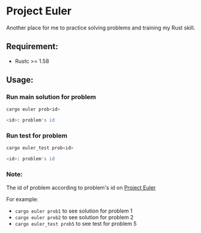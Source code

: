 # Project Euler

Another place for me to practice solving problems and training my Rust skill.

## Requirement:

- Rustc >= 1.58

## Usage:

### Run main solution for problem

```bash
cargo euler prob<id>

<id>: problem's id
```

### Run test for problem

```bash
cargo euler_test prob<id>

<id>: problem's id
```

### Note:

The id of problem according to problem's id on [Project Euler](https://projecteuler.net/progress)

For example:

- `cargo euler prob1` to see solution for problem 1
- `cargo euler prob2` to see solution for problem 2
- `cargo euler_test prob5` to see test for problem 5
